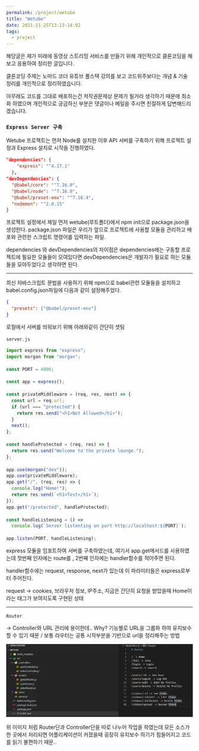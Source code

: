 ```yaml
---
permalink: /project/wetube
title: "Wetube"
date: 2021-11-25T13:13-14:02
tags:
  - project
---
```


해당글은 제가 미래에 동영상 스트리밍 서비스를 만들기 위해 개인적으로 클론코딩을 해보고 응용하여 정리한 글입니다.

클론코딩 주제는 노마드 코더 유튜브 풀스택 강의를 보고 코드위주보다는 개념 & 기술 정리를 개인적으로 정리하였습니다.

아무래도 코드를 그대로 배포하는건 저작권문제상 문제가 될거라 생각하기 때문에 최소화 하였으며 개인적으로 궁금하신 부분은 댓글이나 메일을 주시면 친절하게 답변해드리겠습니다.

### `Express Server 구축`

Wetube 프로젝트는 먼저 Node를 설치한 이후 API 서버를 구축하기 위해 프로젝트 설정과 Express 설치로 시작을 진행하였다.

```json
"dependencies": {
    "express": "^4.17.1"
  },
"devDependencies": {
  "@babel/core": "^7.16.0",
  "@babel/node": "^7.16.0",
  "@babel/preset-env": "^7.16.4",
  "nodemon": "^2.0.15"
}
```

프로젝트 설정에서 제일 먼저 wetube(루트폴더)에서 npm init으로 package.json을 생성한다. package.json 파일은 우리가 앞으로 프로젝트에 사용할 모듈을 관리하고 배포와 관련한 스크립트 명령어를 입력하는 파일.

dependencies 와 devDependencies의 차이점은 dependencies에는 구동할 프로젝트에 필요한 모듈들이 모여있다면 devDependencies은 개발자가 필요로 하는 모듈들을 모아두었다고 생각하면 된다.

---

최신 자바스크립트 문법을 사용하기 위해 npm으로 babel관련 모듈들을 설치하고 babel.config.json파일에 다음과 같이 설정해주었다.

```json
{
  "presets": ["@babel/preset-env"]
}
```

로컬에서 서버를 띄워보기 위해 아래와같이 간단히 셋팅

`server.js`

```javascript
import express from "express";
import morgan from "morgan";

const PORT = 4000;

const app = express();

const privateMiddleware = (req, res, next) => {
  const url = req.url;
  if (url === "protected") {
    return res.send("<h1>Not Allowed</h1>");
  }
  next();
};

const handleProtected = (req, res) => {
  return res.send("Welcome to the private lounge.");
};

app.use(morgan("dev"));
app.use(privateMiddleware);
app.get("/", (req, res) => {
  console.log("Home!");
  return res.send(`<h1>Test</h1>`);
});
app.get("/protected", handleProtected);

const handleListening = () =>
  console.log(`Server listenting on port http://localhost:${PORT}`);

app.listen(PORT, handleListening);
```

express 모듈을 임포트하여 서버를 구축하였는데, 여기서 app.get메서드를 사용하였는데 첫번째 인자에는 route를 , 2번째 인자에는 handler함수를 적어주면 된다.

handler함수에는 request, response, next가 있는데 이 파라미터들은 express로부터 주어진다.

request → cookies, 브라우저 정보, IP주소, 지금은 간단히 요청을 받았을때 Home이라는 태그가 보여지도록 구현된 상태

---

`Router`

→ Controller와 URL 관리에 용이한데.. Why? 기능별로 URL을 그룹화 하여 유지보수 할 수 있기 때문 / 보통 라우터는 공통 시작부분을 기반으로 url을 정리해주는 방법

![wetube](/assets/image/wetube/router.png)

위 이미지 처럼 Router단과 Controller단을 따로 나누어 작업을 하였는데 모든 소스가 한 곳에서 처리되면 어플리케이션이 커졌을때 굉장히 유지보수 하기가 힘들어지고 코드를 읽기 불편하기 때문..
